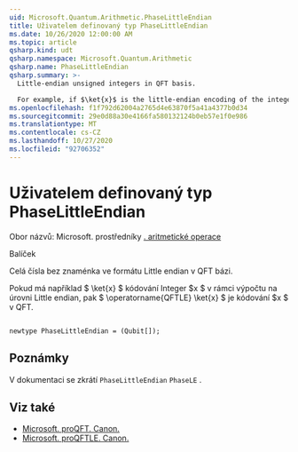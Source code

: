 ```yaml
---
uid: Microsoft.Quantum.Arithmetic.PhaseLittleEndian
title: Uživatelem definovaný typ PhaseLittleEndian
ms.date: 10/26/2020 12:00:00 AM
ms.topic: article
qsharp.kind: udt
qsharp.namespace: Microsoft.Quantum.Arithmetic
qsharp.name: PhaseLittleEndian
qsharp.summary: >-
  Little-endian unsigned integers in QFT basis.

  For example, if $\ket{x}$ is the little-endian encoding of the integer $x$ in the computational basis, then $\operatorname{QFTLE} \ket{x}$ is the encoding of $x$ in the QFT basis.
ms.openlocfilehash: f1f792d62004a2765d4e63870f5a41a4377b0d34
ms.sourcegitcommit: 29e0d88a30e4166fa580132124b0eb57e1f0e986
ms.translationtype: MT
ms.contentlocale: cs-CZ
ms.lasthandoff: 10/27/2020
ms.locfileid: "92706352"
---
```

# <a name="phaselittleendian-user-defined-type"></a>Uživatelem definovaný typ PhaseLittleEndian

Obor názvů: Microsoft. prostředníky [. aritmetické operace](xref:Microsoft.Quantum.Arithmetic)

Balíček [](https://nuget.org/packages/)


Celá čísla bez znaménka ve formátu Little endian v QFT bázi.

Pokud má například $ \ket{x} $ kódování Integer $x $ v rámci výpočtu na úrovni Little endian, pak $ \operatorname{QFTLE} \ket{x} $ je kódování $x $ v QFT.

```qsharp

newtype PhaseLittleEndian = (Qubit[]);
```



## <a name="remarks"></a>Poznámky

V dokumentaci se zkrátí `PhaseLittleEndian` `PhaseLE` .

## <a name="see-also"></a>Viz také

- [Microsoft. proQFT. Canon.](xref:Microsoft.Quantum.Canon.QFT)
- [Microsoft. proQFTLE. Canon.](xref:Microsoft.Quantum.Canon.QFTLE)
